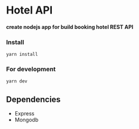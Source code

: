 # Hotel API
#### create nodejs app for build booking hotel REST API 



### Install

```
yarn install
```

### For development

```
yarn dev
```

## Dependencies
* Express
* Mongodb
